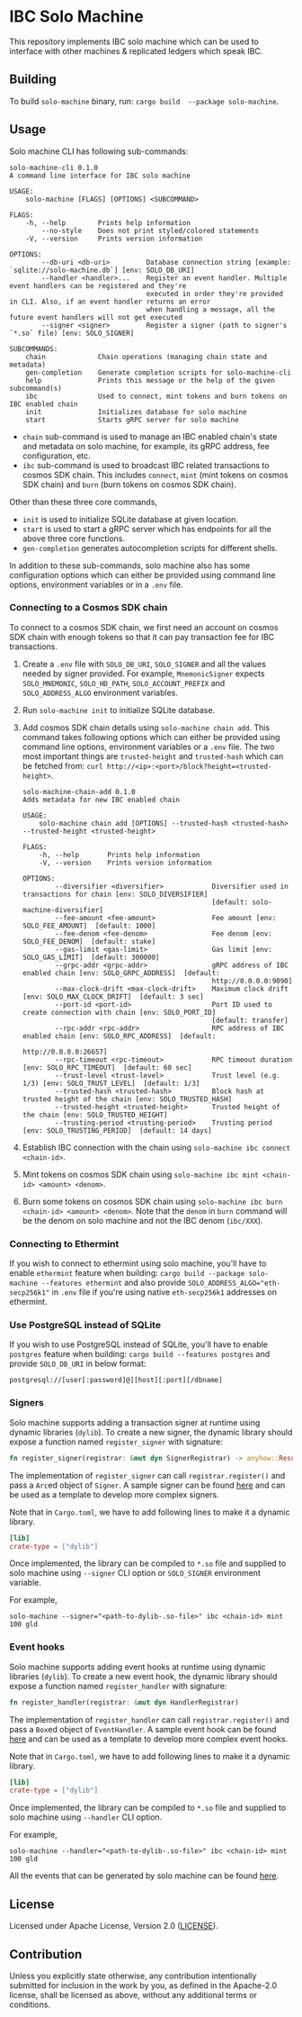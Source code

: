 # IBC Solo Machine

This repository implements IBC solo machine which can be used to interface with other machines & replicated ledgers
which speak IBC.

## Building

To build `solo-machine` binary, run: `cargo build  --package solo-machine`.

## Usage

Solo machine CLI has following sub-commands:

```
solo-machine-cli 0.1.0
A command line interface for IBC solo machine

USAGE:
    solo-machine [FLAGS] [OPTIONS] <SUBCOMMAND>

FLAGS:
    -h, --help        Prints help information
        --no-style    Does not print styled/colored statements
    -V, --version     Prints version information

OPTIONS:
        --db-uri <db-uri>         Database connection string [example: `sqlite://solo-machine.db`] [env: SOLO_DB_URI]
        --handler <handler>...    Register an event handler. Multiple event handlers can be registered and they're
                                  executed in order they're provided in CLI. Also, if an event handler returns an error
                                  when handling a message, all the future event handlers will not get executed
        --signer <signer>         Register a signer (path to signer's `*.so` file) [env: SOLO_SIGNER]

SUBCOMMANDS:
    chain             Chain operations (managing chain state and metadata)
    gen-completion    Generate completion scripts for solo-machine-cli
    help              Prints this message or the help of the given subcommand(s)
    ibc               Used to connect, mint tokens and burn tokens on IBC enabled chain
    init              Initializes database for solo machine
    start             Starts gRPC server for solo machine
```

- `chain` sub-command is used to manage an IBC enabled chain's state and metadata on solo machine, for example, its
  gRPC address, fee configuration, etc.
- `ibc` sub-command is used to broadcast IBC related transactions to cosmos SDK chain. This includes `connect`, `mint`
  (mint tokens on cosmos SDK chain) and `burn` (burn tokens on cosmos SDK chain).

Other than these three core commands,

- `init` is used to initialize SQLite database at given location.
- `start` is used to start a gRPC server which has endpoints for all the above three core functions.
- `gen-completion` generates autocompletion scripts for different shells.

In addition to these sub-commands, solo machine also has some configuration options which can either be provided using
command line options, environment variables or in a `.env` file.

### Connecting to a Cosmos SDK chain

To connect to a cosmos SDK chain, we first need an account on cosmos SDK chain with enough tokens so that it can pay
transaction fee for IBC transactions.

1. Create a `.env` file with `SOLO_DB_URI`, `SOLO_SIGNER` and all the values needed by signer provided. For example,
   `MnemonicSigner` expects `SOLO_MNEMONIC`, `SOLO_HD_PATH`, `SOLO_ACCOUNT_PREFIX` and `SOLO_ADDRESS_ALGO` environment
   variables.
2. Run `solo-machine init` to initialize SQLite database.
3. Add cosmos SDK chain details using `solo-machine chain add`. This command takes following options which can either be
   provided using command line options, environment variables or a `.env` file. The two most important things are
   `trusted-height` and `trusted-hash` which can be fetched from:
   `curl http://<ip>:<port>/block?height=<trusted-height>`.

   ```
   solo-machine-chain-add 0.1.0
   Adds metadata for new IBC enabled chain
   
   USAGE:
       solo-machine chain add [OPTIONS] --trusted-hash <trusted-hash> --trusted-height <trusted-height>
   
   FLAGS:
       -h, --help       Prints help information
       -V, --version    Prints version information
   
   OPTIONS:
           --diversifier <diversifier>            Diversifier used in transactions for chain [env: SOLO_DIVERSIFIER]
                                                  [default: solo-machine-diversifier]
           --fee-amount <fee-amount>              Fee amount [env: SOLO_FEE_AMOUNT]  [default: 1000]
           --fee-denom <fee-denom>                Fee denom [env: SOLO_FEE_DENOM]  [default: stake]
           --gas-limit <gas-limit>                Gas limit [env: SOLO_GAS_LIMIT]  [default: 300000]
           --grpc-addr <grpc-addr>                gRPC address of IBC enabled chain [env: SOLO_GRPC_ADDRESS]  [default:
                                                  http://0.0.0.0:9090]
           --max-clock-drift <max-clock-drift>    Maximum clock drift [env: SOLO_MAX_CLOCK_DRIFT]  [default: 3 sec]
           --port-id <port-id>                    Port ID used to create connection with chain [env: SOLO_PORT_ID]
                                                  [default: transfer]
           --rpc-addr <rpc-addr>                  RPC address of IBC enabled chain [env: SOLO_RPC_ADDRESS]  [default:
                                                  http://0.0.0.0:26657]
           --rpc-timeout <rpc-timeout>            RPC timeout duration [env: SOLO_RPC_TIMEOUT]  [default: 60 sec]
           --trust-level <trust-level>            Trust level (e.g. 1/3) [env: SOLO_TRUST_LEVEL]  [default: 1/3]
           --trusted-hash <trusted-hash>          Block hash at trusted height of the chain [env: SOLO_TRUSTED_HASH]
           --trusted-height <trusted-height>      Trusted height of the chain [env: SOLO_TRUSTED_HEIGHT]
           --trusting-period <trusting-period>    Trusting period [env: SOLO_TRUSTING_PERIOD]  [default: 14 days]
   ```

4. Establish IBC connection with the chain using `solo-machine ibc connect <chain-id>`.
5. Mint tokens on cosmos SDK chain using `solo-machine ibc mint <chain-id> <amount> <denom>`.
6. Burn some tokens on cosmos SDK chain using `solo-machine ibc burn <chain-id> <amount> <denom>`. Note that the
   `denom` in `burn` command will be the denom on solo machine and not the IBC denom (`ibc/XXX`).

### Connecting to Ethermint

If you wish to connect to ethermint using solo machine, you'll have to enable `ethermint` feature when building:
`cargo build --package solo-machine --features ethermint` and also provide `SOLO_ADDRESS_ALGO="eth-secp256k1"` in `.env`
file if you're using native `eth-secp256k1` addresses on ethermint.

### Use PostgreSQL instead of SQLite

If you wish to use PostgreSQL instead of SQLite, you'll have to enable `postgres` feature when building:
`cargo build --features postgres` and provide `SOLO_DB_URI` in below format:

```
postgresql://[user[:password]@][host][:port][/dbname]
```

### Signers

Solo machine supports adding a transaction signer at runtime using dynamic libraries (`dylib`). To create a new signer,
the dynamic library should expose a function named `register_signer` with signature:

```rust
fn register_signer(registrar: &mut dyn SignerRegistrar) -> anyhow::Result<()>
```

The implementation of `register_signer` can call `registrar.register()` and pass a `Arc`ed object of `Signer`. A sample
signer can be found [here](signers/mnemonic-signer) and can be used as a template to develop more complex signers.

Note that in `Cargo.toml`, we have to add following lines to make it a dynamic library.

```toml
[lib]
crate-type = ["dylib"]
```

Once implemented, the library can be compiled to `*.so` file and supplied to solo machine using `--signer` CLI option or
`SOLO_SIGNER` environment variable.

For example,

```
solo-machine --signer="<path-to-dylib-.so-file>" ibc <chain-id> mint 100 gld
```

### Event hooks

Solo machine supports adding event hooks at runtime using dynamic libraries (`dylib`). To create a new event hook, the
dynamic library should expose a function named `register_handler` with signature:

```rust
fn register_handler(registrar: &mut dyn HandlerRegistrar)
```

The implementation of `register_handler` can call `registrar.register()` and pass a `Box`ed object of `EventHandler`. A
sample event hook can be found [here](event-hooks/stdout-logger) and can be used as a template to develop more complex
event hooks.

Note that in `Cargo.toml`, we have to add following lines to make it a dynamic library.

```toml
[lib]
crate-type = ["dylib"]
```

Once implemented, the library can be compiled to `*.so` file and supplied to solo machine using `--handler` CLI option.

For example,

```
solo-machine --handler="<path-to-dylib-.so-file>" ibc <chain-id> mint 100 gld
```

All the events that can be generated by solo machine can be found [here](solo-machine-core/src/event.rs).

## License

Licensed under Apache License, Version 2.0 ([LICENSE](LICENSE)).

## Contribution

Unless you explicitly state otherwise, any contribution intentionally submitted for inclusion in the work by you, as
defined in the Apache-2.0 license, shall be licensed as above, without any additional terms or conditions.
